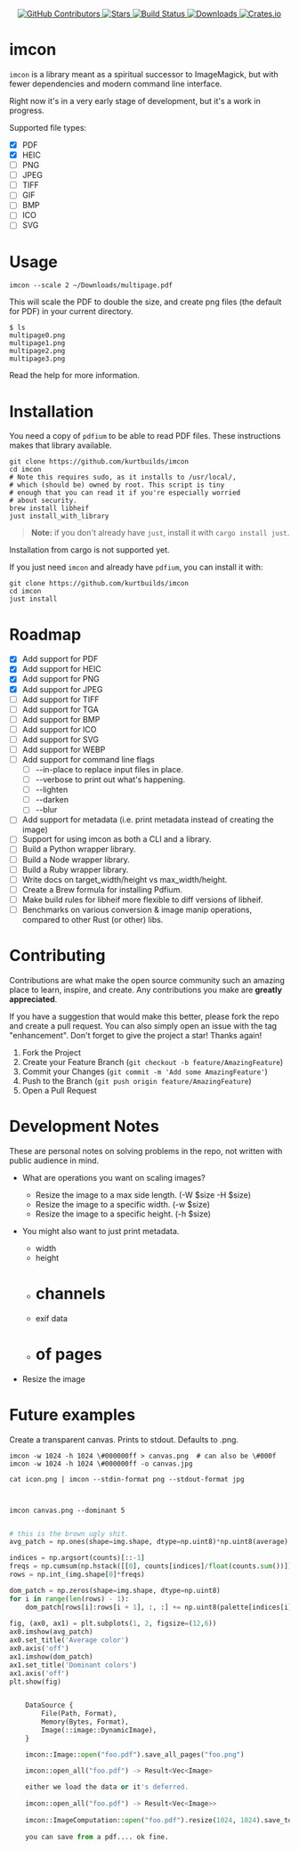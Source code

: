 <div id="top"></div>

<p align="center">
<a href="https://github.com/kurtbuilds/imcon/graphs/contributors">
    <img src="https://img.shields.io/github/contributors/kurtbuilds/imcon.svg?style=flat-square" alt="GitHub Contributors" />
</a>
<a href="https://github.com/kurtbuilds/imcon/stargazers">
    <img src="https://img.shields.io/github/stars/kurtbuilds/imcon.svg?style=flat-square" alt="Stars" />
</a>
<a href="https://github.com/kurtbuilds/imcon/actions">
    <img src="https://img.shields.io/github/workflow/status/kurtbuilds/imcon/test?style=flat-square" alt="Build Status" />
</a>
<a href="https://crates.io/crates/imcon">
    <img src="https://img.shields.io/crates/d/imcon?style=flat-square" alt="Downloads" />
</a>
<a href="https://crates.io/crates/imcon">
    <img src="https://img.shields.io/crates/v/imcon?style=flat-square" alt="Crates.io" />
</a>

</p>

# imcon

`imcon` is a library meant as a spiritual successor to ImageMagick, but with fewer dependencies and 
modern command line interface.

Right now it's in a very early stage of development, but it's a work in progress.

Supported file types:

- [x] PDF
- [x] HEIC
- [ ] PNG
- [ ] JPEG
- [ ] TIFF
- [ ] GIF
- [ ] BMP
- [ ] ICO
- [ ] SVG

# Usage

    imcon --scale 2 ~/Downloads/multipage.pdf

This will scale the PDF to double the size, and create png files (the default for PDF) in your current directory.

```
$ ls
multipage0.png
multipage1.png
multipage2.png
multipage3.png
```

Read the help for more information.

# Installation

You need a copy of `pdfium` to be able to read PDF files. These
instructions makes that library available.

    git clone https://github.com/kurtbuilds/imcon
    cd imcon
    # Note this requires sudo, as it installs to /usr/local/, 
    # which (should be) owned by root. This script is tiny
    # enough that you can read it if you're especially worried 
    # about security.
    brew install libheif
    just install_with_library

> **Note:** if you don't already have `just`, install it with `cargo install just`.

Installation from cargo is not supported yet.

If you just need `imcon` and already have `pdfium`, you can install it with:

    git clone https://github.com/kurtbuilds/imcon
    cd imcon
    just install

# Roadmap

- [x] Add support for PDF
- [x] Add support for HEIC
- [x] Add support for PNG
- [x] Add support for JPEG
- [ ] Add support for TIFF
- [ ] Add support for TGA
- [ ] Add support for BMP
- [ ] Add support for ICO
- [ ] Add support for SVG
- [ ] Add support for WEBP
- [ ] Add support for command line flags
  - [ ] --in-place to replace input files in place.
  - [ ] --verbose to print out what's happening.
  - [ ] --lighten
  - [ ] --darken
  - [ ] --blur
- [ ] Add support for metadata (i.e. print metadata instead of creating the image)
- [ ] Support for using imcon as both a CLI and a library.
- [ ] Build a Python wrapper library.
- [ ] Build a Node wrapper library.
- [ ] Build a Ruby wrapper library.
- [ ] Write docs on target_width/height vs max_width/height.
- [ ] Create a Brew formula for installing Pdfium.
- [ ] Make build rules for libheif more flexible to diff versions of libheif.
- [ ] Benchmarks on various conversion & image manip operations, compared to other Rust (or other) libs.

# Contributing

Contributions are what make the open source community such an amazing place to learn, inspire, and create. Any contributions you make are **greatly appreciated**.

If you have a suggestion that would make this better, please fork the repo and create a pull request. You can also simply open an issue with the tag "enhancement".
Don't forget to give the project a star! Thanks again!

1. Fork the Project
2. Create your Feature Branch (`git checkout -b feature/AmazingFeature`)
3. Commit your Changes (`git commit -m 'Add some AmazingFeature'`)
4. Push to the Branch (`git push origin feature/AmazingFeature`)
5. Open a Pull Request

# Development Notes

These are personal notes on solving problems in the repo, not written with public audience in mind.

- What are operations you want on scaling images?
    - Resize the image to a max side length.  (-W $size -H $size)
    - Resize the image to a specific width. (-w $size)
    - Resize the image to a specific height. (-h $size)

- You might also want to just print metadata.
  - width
  - height
  - # channels
  - exif data
  - # of pages
- Resize the image 


# Future examples

Create a transparent canvas. Prints to stdout. Defaults to .png.

    imcon -w 1024 -h 1024 \#000000ff > canvas.png  # can also be \#000f
    imcon -w 1024 -h 1024 \#000000ff -o canvas.jpg

    cat icon.png | imcon --stdin-format png --stdout-format jpg



    imcon canvas.png --dominant 5 



```python

# this is the brown ugly shit.
avg_patch = np.ones(shape=img.shape, dtype=np.uint8)*np.uint8(average)

indices = np.argsort(counts)[::-1]   
freqs = np.cumsum(np.hstack([[0], counts[indices]/float(counts.sum())]))
rows = np.int_(img.shape[0]*freqs)

dom_patch = np.zeros(shape=img.shape, dtype=np.uint8)
for i in range(len(rows) - 1):
    dom_patch[rows[i]:rows[i + 1], :, :] += np.uint8(palette[indices[i]])
    
fig, (ax0, ax1) = plt.subplots(1, 2, figsize=(12,6))
ax0.imshow(avg_patch)
ax0.set_title('Average color')
ax0.axis('off')
ax1.imshow(dom_patch)
ax1.set_title('Dominant colors')
ax1.axis('off')
plt.show(fig)


    DataSource {
        File(Path, Format),
        Memory(Bytes, Format),
        Image(::image::DynamicImage),
    }

    imcon::Image::open("foo.pdf").save_all_pages("foo.png")

    imcon::open_all("foo.pdf") -> Result<Vec<Image>
    
    either we load the data or it's deferred.
    
    imcon::open_all("foo.pdf") -> Result<Vec<Image>>
    
    imcon::ImageComputation::open("foo.pdf").resize(1024, 1024).save_to_path_template
    
    you can save from a pdf.... ok fine.
    
```
